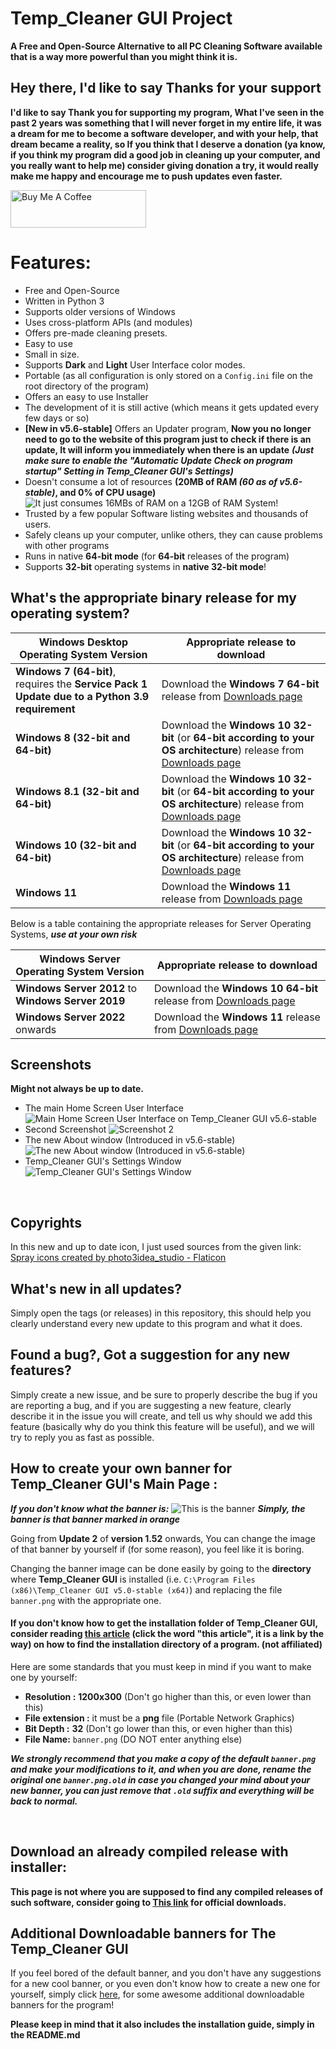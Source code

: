 

# Temp_Cleaner GUI Project
**A Free and Open-Source Alternative to all PC Cleaning Software available that is a way more powerful than you might think it is.**<br/>

## Hey there, I'd like to say Thanks for your support
**I'd like to say Thank you for supporting my program, What I've seen in the past 2 years was something that I will never forget in my entire life, it was a dream for me to become a software developer, and with your help, that dream became a reality, so If you think that I deserve a donation (ya know, if you think my program did a good job in cleaning up your computer, and you really want to help me) consider giving donation a try, it would really make me happy and encourage me to push updates even faster.**


<a href="https://www.buymeacoffee.com/insertx2kdev" target="_blank"><img src="https://cdn.buymeacoffee.com/buttons/v2/default-red.png" alt="Buy Me A Coffee" style="height: 60px !important;width: 217px !important;" ></a>

# Features:
* Free and Open-Source
* Written in Python 3
* Supports older versions of Windows
* Uses cross-platform APIs (and modules)
* Offers pre-made cleaning presets.
* Easy to use
* Small in size.
* Supports **Dark** and **Light** User Interface color modes.
* Portable (as all configuration is only stored on a `Config.ini` file on the root directory of the program)
* Offers an easy to use Installer
* The development of it is still active (which means it gets updated every few days or so)
* **[New in v5.6-stable]** Offers an Updater program, **Now you no longer need to go to the website of this program just to check if there is an update, It will inform you immediately when there is an update** ***(Just make sure to enable the "Automatic Update Check on program startup" Setting in Temp_Cleaner GUI's Settings)***
* Doesn't consume a lot of resources **(20MB of RAM ***(60 as of v5.6-stable)***, and 0% of CPU usage)**
![It just consumes 16MBs of RAM on a 12GB of RAM System!](https://user-images.githubusercontent.com/62176660/192512228-9043a97a-3e4e-4487-b7a7-73cd80860f96.png)
* Trusted by a few popular Software listing websites and thousands of users.
* Safely cleans up your computer, unlike others, they can cause problems with other programs
* Runs in native **64-bit mode** (for **64-bit** releases of the program)
* Supports **32-bit** operating systems in **native 32-bit mode**!

## What's the appropriate binary release for my operating system?

| Windows Desktop Operating System Version | Appropriate release to download |
| ---------------------------------------- | ------------------------------- |
| **Windows 7 (64-bit)**, requires the **Service Pack 1 Update due to a Python 3.9 requirement** | Download the **Windows 7 64-bit** release from [Downloads page](https://insertx2k.github.io/temp_cleaner_gui/downloads.html) |
| **Windows 8 (32-bit and 64-bit)** | Download the **Windows 10 32-bit** (or **64-bit according to your OS architecture**) release from [Downloads page](https://insertx2k.github.io/temp_cleaner_gui/downloads.html) |
| **Windows 8.1 (32-bit and 64-bit)** | Download the **Windows 10 32-bit** (or **64-bit according to your OS architecture**) release from [Downloads page](https://insertx2k.github.io/temp_cleaner_gui/downloads.html) |
| **Windows 10 (32-bit and 64-bit)** | Download the **Windows 10 32-bit** (or **64-bit according to your OS architecture**) release from [Downloads page](https://insertx2k.github.io/temp_cleaner_gui/downloads.html) |
| **Windows 11** | Download the **Windows 11** release from [Downloads page](https://insertx2k.github.io/temp_cleaner_gui/downloads.html) |

Below is a table containing the appropriate releases for Server Operating Systems, ***use at your own risk***

| Windows Server Operating System Version | Appropriate release to download |
| --------------------------------------- | ------------------------------- |
| **Windows Server 2012** to **Windows Server 2019** | Download the **Windows 10 64-bit** release from [Downloads page](https://insertx2k.github.io/temp_cleaner_gui/downloads.html) |
| **Windows Server 2022** onwards | Download the **Windows 11** release from [Downloads page](https://insertx2k.github.io/temp_cleaner_gui/downloads.html) |


## Screenshots
**Might not always be up to date.**
* The main Home Screen User Interface ![Main Home Screen User Interface on Temp_Cleaner GUI v5.6-stable](https://user-images.githubusercontent.com/62176660/215827901-062bf5b7-17ba-462f-8333-d38701fba5f4.png)
* Second Screenshot ![Screenshot 2](https://user-images.githubusercontent.com/62176660/215829660-68c0874a-41a9-4751-b629-b668ea4e6eeb.png)
* The new About window (Introduced in v5.6-stable) ![The new About window (Introduced in v5.6-stable)](https://user-images.githubusercontent.com/62176660/215829665-7b150372-ccb5-46c8-b2ce-1a427929bcca.png)
* Temp_Cleaner GUI's Settings Window ![Temp_Cleaner GUI's Settings Window](https://user-images.githubusercontent.com/62176660/215829677-91d6c728-9891-4f92-b9ba-8953d1db9bd3.png)


<br/>

## Copyrights
In this new and up to date icon, I just used sources from the given link: <br>
<a href="https://www.flaticon.com/free-icons/spray" title="spray icons">Spray icons created by photo3idea_studio - Flaticon</a>
<br/>

## What's new in all updates? <br/>
Simply open the tags (or releases) in this repository, this should help you clearly understand every new update to this program and what it does. <br/>


## Found a bug?, Got a suggestion for any new features? <br/>
Simply create a new issue, and be sure to properly describe the bug if you are reporting a bug, and if you are suggesting a new feature, clearly describe it in the issue you will create, and tell us why should we add this feature (basically why do you think this feature will be useful), and we will try to reply you as fast as possible. <br/>


## How to create your own banner for Temp_Cleaner GUI's Main Page : <br/>
***If you don't know what the banner is:***
![This is the banner](https://user-images.githubusercontent.com/62176660/183706131-db73265e-f68b-4613-8c5c-d0f844a3a026.jpg)
***Simply, the banner is that banner marked in orange***

Going from **Update 2** of **version 1.52** onwards, You can change the image of that banner by yourself if (for some reason), you feel like it is boring.

Changing the banner image can be done easily by going to the **directory** where **Temp_Cleaner GUI** is installed (i.e. `C:\Program Files (x86)\Temp_Cleaner GUI v5.0-stable (x64)`) and replacing the file `banner.png` with the appropriate one.
#### If you don't know how to get the installation folder of Temp_Cleaner GUI, consider reading [this article](https://www.makeuseof.com/windows-ways-to-find-programs-install-location/) (click the word "this article", it is a link by the way) on how to find the installation directory of a program. (not affiliated)

Here are some standards that you must keep in mind if you want to make one by yourself:

* **Resolution :** **1200x300** (Don't go higher than this, or even lower than this) <br/>
* **File extension :** it must be a **png** file (Portable Network Graphics) <br/>
* **Bit Depth :** **32** (Don't go lower than this, or even higher than this) <br/>
* **File Name:** `banner.png` (DO NOT enter anything else) <br/>

***We strongly recommend that you make a copy of the default `banner.png` and make your modifications to it, and when you are done, rename the original one `banner.png.old` in case you changed your mind about your new banner, you can just remove that `.old` suffix and everything will be back to normal.***

<br/>

## Download an already compiled release with installer: <br/>
**This page is not where you are supposed to find any compiled releases of such software, consider going to [This link](https://insertx2k.github.io/temp_cleaner_gui/downloads.html) for official downloads.**


## Additional Downloadable banners for **The Temp_Cleaner GUI** <br/>
If you feel bored of the default banner, and you don't have any suggestions for a new cool banner, or you even don't know how to create a new one for yourself, simply click [here](https://github.com/InsertX2k/temp_cleaner_gui/tree/main/additional-downloadable-banners), for some awesome additional downloadable banners for the program! <br/>

**Please keep in mind that it also includes the installation guide, simply in the README.md** <br/>


<br/>

